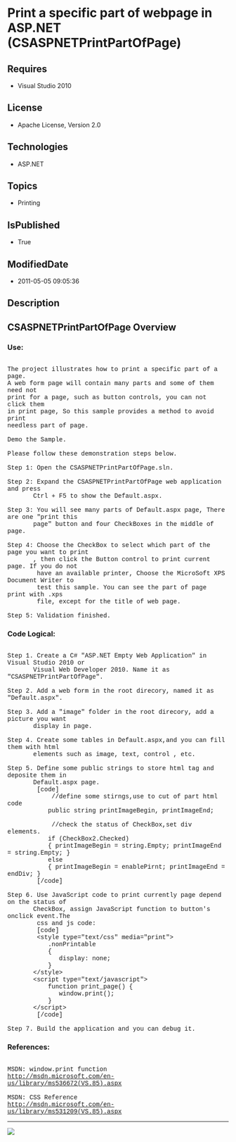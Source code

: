 # Print a specific part of webpage in ASP.NET (CSASPNETPrintPartOfPage)
## Requires
* Visual Studio 2010
## License
* Apache License, Version 2.0
## Technologies
* ASP.NET
## Topics
* Printing
## IsPublished
* True
## ModifiedDate
* 2011-05-05 09:05:36
## Description

<p style="font-family:Courier New"></p>
<h2>CSASPNETPrintPartOfPage Overview</h2>
<p style="font-family:Courier New"></p>
<h3>Use:</h3>
<p style="font-family:Courier New"><br>
The project illustrates how to print a specific part of a page.<br>
A web form page will contain many parts and some of them need not <br>
print for a page, such as button controls, you can not click them<br>
in print page, So this sample provides a method to avoid print<br>
needless part of page.<br>
<br>
Demo the Sample. <br>
<br>
Please follow these demonstration steps below.<br>
<br>
Step 1: Open the CSASPNETPrintPartOfPage.sln.<br>
<br>
Step 2: Expand the CSASPNETPrintPartOfPage web application and press <br>
&nbsp; &nbsp; &nbsp; &nbsp;Ctrl &#43; F5 to show the Default.aspx.<br>
<br>
Step 3: You will see many parts of Default.aspx page, There are one &quot;print this<br>
&nbsp; &nbsp; &nbsp; &nbsp;page&quot; button and four CheckBoxes in the middle of page.<br>
<br>
Step 4: Choose the CheckBox to select which part of the page you want to print<br>
&nbsp; &nbsp; &nbsp; &nbsp;, then click the Button control to print current page. If you do not<br>
&nbsp;&nbsp;&nbsp;&nbsp; &nbsp; &nbsp;have an available printer, Choose the MicroSoft XPS Document Writer to
<br>
&nbsp;&nbsp;&nbsp;&nbsp;&nbsp;&nbsp;&nbsp;&nbsp;test this sample. You can see the part of page print with .xps<br>
&nbsp;&nbsp;&nbsp;&nbsp; &nbsp; &nbsp;file, except for the title of web page.<br>
<br>
Step 5: Validation finished.<br>
</p>
<h3>Code Logical:</h3>
<p style="font-family:Courier New"><br>
Step 1. Create a C# &quot;ASP.NET Empty Web Application&quot; in Visual Studio 2010 or<br>
&nbsp; &nbsp; &nbsp; &nbsp;Visual Web Developer 2010. Name it as &quot;CSASPNETPrintPartOfPage&quot;.<br>
<br>
Step 2. Add a web form in the root direcory, named it as &quot;Default.aspx&quot;.<br>
<br>
Step 3. Add a &quot;image&quot; folder in the root direcory, add a picture you want
<br>
&nbsp; &nbsp; &nbsp; &nbsp;display in page.<br>
<br>
Step 4. Create some tables in Default.aspx,and you can fill them with html<br>
&nbsp; &nbsp; &nbsp; &nbsp;elements such as image, text, control , etc. <br>
<br>
Step 5. Define some public strings to store html tag and deposite them in<br>
&nbsp; &nbsp; &nbsp; &nbsp;Default.aspx page. <br>
&nbsp;&nbsp;&nbsp;&nbsp; &nbsp; &nbsp;[code]<br>
&nbsp;&nbsp;&nbsp;&nbsp;&nbsp;&nbsp;&nbsp;&nbsp; &nbsp; &nbsp;//define some stirngs,use to cut of part html code<br>
&nbsp; &nbsp; &nbsp; &nbsp; &nbsp; &nbsp;public string printImageBegin, printImageEnd;
<br>
<br>
&nbsp;&nbsp;&nbsp;&nbsp;&nbsp;&nbsp;&nbsp;&nbsp; &nbsp; &nbsp;//check the status of CheckBox,set div elements.<br>
&nbsp; &nbsp; &nbsp; &nbsp; &nbsp; &nbsp;if (CheckBox2.Checked)<br>
&nbsp; &nbsp; &nbsp; &nbsp; &nbsp; &nbsp;{ printImageBegin = string.Empty; printImageEnd = string.Empty; }<br>
&nbsp; &nbsp; &nbsp; &nbsp; &nbsp; &nbsp;else<br>
&nbsp; &nbsp; &nbsp; &nbsp; &nbsp; &nbsp;{ printImageBegin = enablePirnt; printImageEnd = endDiv; }<br>
&nbsp;&nbsp;&nbsp;&nbsp;&nbsp;&nbsp;&nbsp;&nbsp;[/code]<br>
&nbsp; &nbsp; &nbsp; &nbsp; <br>
Step 6. Use JavaScript code to print currently page depend on the status of<br>
&nbsp; &nbsp; &nbsp; &nbsp;CheckBox, assign JavaScript function to button's onclick event.The<br>
&nbsp;&nbsp;&nbsp;&nbsp;&nbsp;&nbsp;&nbsp;&nbsp;css and js code:<br>
&nbsp;&nbsp;&nbsp;&nbsp;&nbsp;&nbsp;&nbsp;&nbsp;[code]<br>
&nbsp;&nbsp;&nbsp;&nbsp;&nbsp;&nbsp;&nbsp;&nbsp;&lt;style type=&quot;text/css&quot; media=&quot;print&quot;&gt; &nbsp;<br>
&nbsp; &nbsp; &nbsp; &nbsp; &nbsp; &nbsp;.nonPrintable<br>
&nbsp; &nbsp; &nbsp; &nbsp; &nbsp; &nbsp;{<br>
&nbsp; &nbsp; &nbsp; &nbsp; &nbsp; &nbsp; &nbsp; display: none;<br>
&nbsp; &nbsp; &nbsp; &nbsp; &nbsp; &nbsp;}<br>
&nbsp; &nbsp; &nbsp; &nbsp;&lt;/style&gt;<br>
&nbsp; &nbsp; &nbsp; &nbsp;&lt;script type=&quot;text/javascript&quot;&gt;<br>
&nbsp; &nbsp; &nbsp; &nbsp; &nbsp; &nbsp;function print_page() {<br>
&nbsp; &nbsp; &nbsp; &nbsp; &nbsp; &nbsp; &nbsp; window.print();<br>
&nbsp; &nbsp; &nbsp; &nbsp; &nbsp; &nbsp;}<br>
&nbsp; &nbsp; &nbsp; &nbsp;&lt;/script&gt;<br>
&nbsp;&nbsp;&nbsp;&nbsp;&nbsp;&nbsp;&nbsp;&nbsp;[/code]<br>
<br>
Step 7. Build the application and you can debug it.</p>
<h3>References:</h3>
<p style="font-family:Courier New"><br>
MSDN: window.print function<br>
<a target="_blank" href="http://msdn.microsoft.com/en-us/library/ms536672(VS.85).aspx">http://msdn.microsoft.com/en-us/library/ms536672(VS.85).aspx</a><br>
<br>
MSDN: CSS Reference<br>
<a target="_blank" href="http://msdn.microsoft.com/en-us/library/ms531209(VS.85).aspx">http://msdn.microsoft.com/en-us/library/ms531209(VS.85).aspx</a><br>
</p>
<hr>
<div><a href="http://go.microsoft.com/?linkid=9759640" style="margin-top:3px"><img src="http://bit.ly/onecodelogo">
</a></div>
